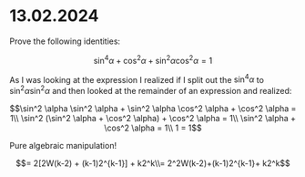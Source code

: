 # 13.02.2024

Prove the following identities:

```math
\sin^4 \alpha + \cos^2 \alpha + \sin^2 \alpha \cos^2 \alpha = 1
```

As I was looking at the expression I realized if I split out the $\sin^4 \alpha$ to $\sin^2 \alpha \sin^2 \alpha$ and then looked at the remainder of an expression and realized:

```math
\sin^2 \alpha \sin^2 \alpha + \sin^2 \alpha \cos^2 \alpha + \cos^2 \alpha = 1\\

\sin^2 (\sin^2 \alpha + \cos^2 \alpha) + \cos^2 \alpha = 1\\

\sin^2 \alpha + \cos^2 \alpha = 1\\

1 = 1
```

Pure algebraic manipulation!

```math
= 2[2W(k-2) + (k-1)2^{k-1}] + k2^k\\= 2^2W(k-2)+(k-1)2^{k-1}+ k2^k
```
